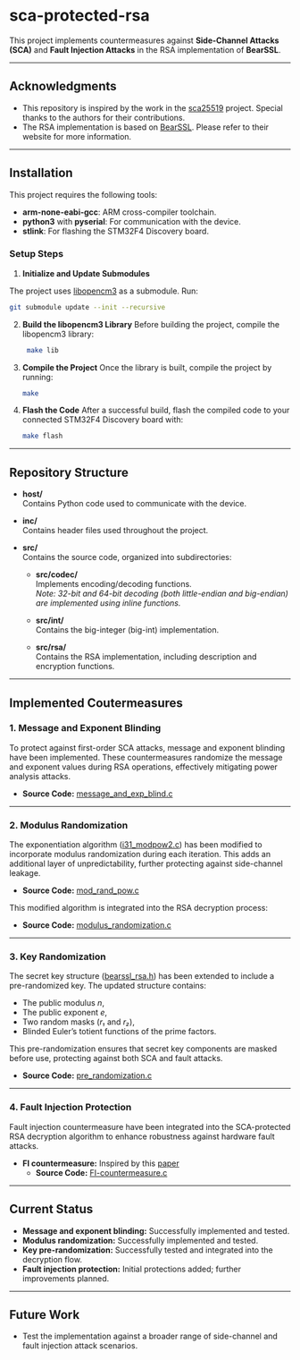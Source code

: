 # **sca-protected-rsa**

This project implements countermeasures against **Side-Channel Attacks (SCA)** and **Fault Injection Attacks** in the RSA implementation of **BearSSL**.

---

## Acknowledgments

- This repository is inspired by the work in the [sca25519](https://github.com/sca-secure-library-sca25519/sca25519) project. Special thanks to the authors for their contributions.
- The RSA implementation is based on [BearSSL](https://www.bearssl.org/). Please refer to their website for more information.

---

## Installation

This project requires the following tools:
- **arm-none-eabi-gcc**: ARM cross-compiler toolchain.
- **python3** with **pyserial**: For communication with the device.
- **stlink**: For flashing the STM32F4 Discovery board.

### Setup Steps

1. **Initialize and Update Submodules**

  The project uses [libopencm3](https://github.com/libopencm3/libopencm3) as a submodule. Run:
   ```bash
   git submodule update --init --recursive
   ```
2. **Build the libopencm3 Library**
  Before building the project, compile the libopencm3 library:
    ```bash
     make lib
    ```
3. **Compile the Project**
  Once the library is built, compile the project by running:
   ```bash
   make
   ```
4. **Flash the Code**
  After a successful build, flash the compiled code to your connected STM32F4 Discovery board with:
    ```bash
    make flash
    ```

---

## Repository Structure

- **host/**  
  Contains Python code used to communicate with the device.

- **inc/**  
  Contains header files used throughout the project.

- **src/**  
  Contains the source code, organized into subdirectories:
  
  - **src/codec/**  
    Implements encoding/decoding functions.  
    *Note: 32-bit and 64-bit decoding (both little-endian and big-endian) are implemented using inline functions.*

  - **src/int/**  
    Contains the big-integer (big-int) implementation.

  - **src/rsa/**  
    Contains the RSA implementation, including description and encryption functions.

---

## Implemented Coutermeasures

### **1. Message and Exponent Blinding**

To protect against first-order SCA attacks, message and exponent blinding have been implemented. These countermeasures randomize the message and exponent values during RSA operations, effectively mitigating power analysis attacks.

- **Source Code:** [message_and_exp_blind.c](src/rsa/message_and_exp_blind.c)

---

### **2. Modulus Randomization**

The exponentiation algorithm ([i31_modpow2.c](src/int/i31_modpow2.c)) has been modified to incorporate modulus randomization during each iteration. This adds an additional layer of unpredictability, further protecting against side-channel leakage.

- **Source Code:** [mod_rand_pow.c](src/int/mod_rand_pow.c)

This modified algorithm is integrated into the RSA decryption process:

- **Source Code:** [modulus_randomization.c](src/rsa/modulus_randomization.c)

---

### **3. Key Randomization**

The secret key structure ([bearssl_rsa.h](inc/bearssl_rsa.h)) has been extended to include a pre-randomized key. The updated structure contains:

- The public modulus *n*,
- The public exponent *e*,
- Two random masks (*r₁* and *r₂*),
- Blinded Euler’s totient functions of the prime factors.

This pre-randomization ensures that secret key components are masked before use, protecting against both SCA and fault attacks.

- **Source Code:** [pre_randomization.c](src/rsa/pre_randomization.c)

---

### **4. Fault Injection Protection**

Fault injection countermeasure have been integrated into the SCA-protected RSA decryption algorithm to enhance robustness against hardware fault attacks.

- **FI countermeasure:** Inspired by this [paper](https://marcjoye.github.io/papers/CJ05fdtc.pdf)
  - **Source Code:** [FI-countermeasure.c](src/rsa/FI-countermeasure.c)

---

## **Current Status**

- **Message and exponent blinding:** Successfully implemented and tested.
- **Modulus randomization:** Successfully implemented and tested.
- **Key pre-randomization:** Successfully tested and integrated into the decryption flow.
- **Fault injection protection:** Initial protections added; further improvements planned.

---

## **Future Work**

- Test the implementation against a broader range of side-channel and fault injection attack scenarios.
